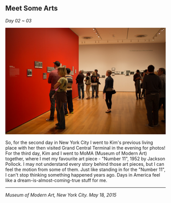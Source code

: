 ## Meet Some Arts

*Day 02 ~ 03*

![](../../images/meetarts.jpg)

So, for the second day in New York City I went to Kim's previous living place with her then visited Grand Central Terminal in the evening for photos! For the third day, Kim and I went to MoMA (Museum of Modern Art) together, where I met my favourite art piece - "Number 11", 1952 by Jackson Pollock. I may not understand every story behind those art pieces, but I can feel the motion from some of them. Just like standing in for the "Number 11", I can't stop thinking something happened years ago. Days in America feel like a dream-is-almost-coming-true stuff for me.

---

*Museum of Modern Art, New York City. May 18, 2015*
